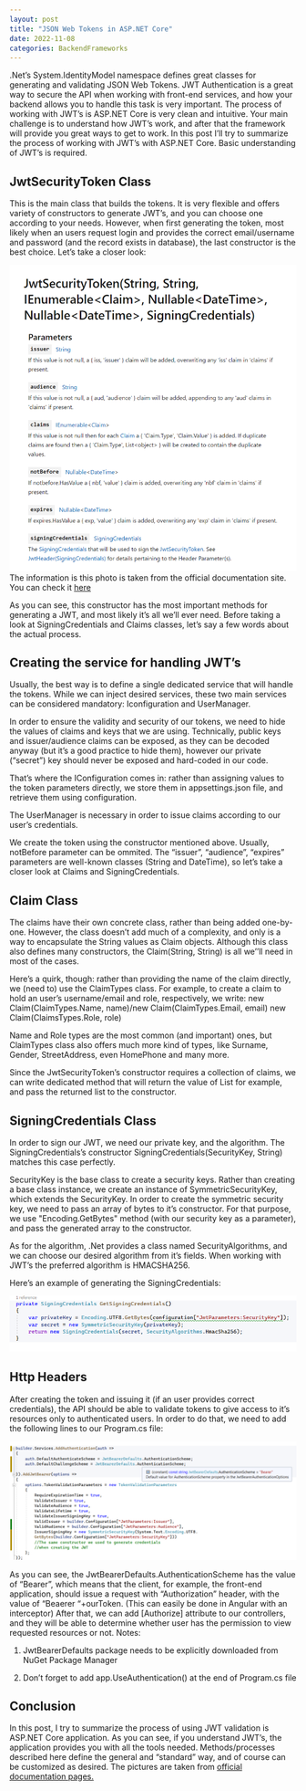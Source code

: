 ```yaml
---
layout: post
title: "JSON Web Tokens in ASP.NET Core"
date: 2022-11-08
categories: BackendFrameworks
---
```



.Net’s System.IdentityModel namespace defines great classes for generating and validating JSON Web Tokens. JWT Authentication is a great way to secure the API when working with front-end services, and how your backend allows you to handle this task is very important.
The process of working with JWT’s is ASP.NET Core is very clean and intuitive. Your main challenge is to understand how JWT’s work, and after that the framework will provide you great ways to get to work. In this post I’ll try to summarize the process of working with JWT’s with ASP.NET Core. Basic understanding of JWT’s is required. 

## JwtSecurityToken Class
This is the main class that builds the tokens. It is very flexible and offers variety of constructors to generate JWT’s, and you can choose one according to your needs. However, when first generating the token, most likely when an users request login and provides the correct email/username and password (and the record exists in database), the last constructor is the best choice. Let’s take a closer look:

![JwtSecurityTokenConstructor](/assets/JWTSTConsturctors.png)
The information is this photo is taken from the official documentation site. You can check it <a href="https://learn.microsoft.com/en-us/dotnet/api/system.identitymodel.tokens.jwt.jwtsecuritytoken.-ctor?view=azure-dotnet#system-identitymodel-tokens-jwt-jwtsecuritytoken-ctor(system-string-system-string-system-collections-generic-ienumerable((system-security-claims-claim))-system-nullable((system-datetime))-system-nullable((system-datetime))-microsoft-identitymodel-tokens-signingcredentials)"> here </a>

As you can see, this constructor has the most important methods for generating a JWT, and most likely it’s all we’ll ever need. 
Before taking a look at SigningCredentials and Claims classes, let’s say a few words about the actual process.

## Creating the service for handling JWT’s
Usually, the best way is to define a single dedicated service that will handle the tokens. While we can inject desired services, these two main services can be considered mandatory: Iconfiguration and UserManager. 

In order to ensure the validity and security of our tokens, we need to hide the values of claims and keys that we are using. Technically, public keys and issuer/audience claims can be exposed, as they can be decoded anyway (but it’s a good practice to hide them), however our private (“secret”) key should never be exposed and hard-coded in our code.

That’s where the IConfiguration comes in: rather than assigning values to the token parameters directly, we store them in appsettings.json file, and retrieve them using configuration.

The UserManager is necessary in order to issue claims according to our user’s credentials.

We create the token using the constructor mentioned above. Usually, notBefore parameter can be ommited. The “issuer”, “audience”, “expires” parameters are well-known classes (String and DateTime), so let’s take a closer look at Claims and SigningCredentials.

## Claim Class
The claims have their own concrete class, rather than being added one-by-one. However, the class doesn’t add much of a complexity, and only is a way to encapsulate the String values as Claim objects. Although this class also defines many constructors, the Claim(String, String) is all we’’ll need in most of the cases.

Here’s a quirk, though: rather than providing the name of the claim directly, we (need to) use the ClaimTypes class. For example, to create a claim to hold an user’s username/email and role, respectively, we write:
    new Claim(ClaimTypes.Name, name)/new Claim(ClaimTypes.Email, email)
    new Claim(ClaimsTypes.Role, role)

Name and Role types are the most common (and important) ones, but ClaimTypes class also offers much more kind of types, like Surname, Gender, StreetAddress, even HomePhone and many more.

Since the JwtSecurityToken’s constructor requires a collection of claims, we can write dedicated method that will return the value of List<Claim> for example, and pass the returned list to the constructor.

## SigningCredentials Class

In order to sign our JWT, we need our private key, and the algorithm. The SigningCredentials’s constructor
    SigningCredentials(SecurityKey, String)
matches this case perfectly.

SecurityKey is the base class to create a security keys. Rather than creating a base class instance, we create an instance of SymmetricSecurityKey, which extends the SecurityKey.
In order to create the symmetric security key, we need to pass an array of bytes to it’s constructor. For that purpose, we use "Encoding.GetBytes" method (with our security key as a parameter), and pass the generated array to the constructor. 

As for the algorithm, .Net provides a class named SecurityAlgorithms, and we can choose our desired algorithm from it’s fields. When working with JWT’s the preferred algorithm is HMACSHA256.

Here’s an example of generating the SigningCredentials:
 
![SigningCredentials](/assets/SigningCredentials.png)

## Http Headers

  After creating the token and issuing it (if an user provides correct credentials), the API should be able to validate tokens to give access to it’s resources only to authenticated users. In order to do that, we need to add the following lines to our Program.cs file: 
    
![AuthServiceProgramCS](/assets/AuthService.png)

   
As you can see, the JwtBearerDefaults.AuthenticationScheme has the value of “Bearer”, which means that the client, for example, the front-end application, should issue a request with  “Authorization” header, with the value of “Beaerer “+ourToken. (This can easily be done in Angular with an interceptor) After that, we can add [Authorize] attribute to our controllers, and they will be able to determine whether user has the permission to view requested resources or not.
Notes:
  
1)	JwtBearerDefaults package needs to be explicitly downloaded from NuGet Package Manager

2)	Don’t forget to add app.UseAuthentication() at the end of Program.cs file

## Conclusion
In this post, I try to summarize the process of using JWT validation is ASP.NET Core application. As you can see, if you understand JWT’s, the application provides you with all the tools needed. Methods/processes described here define the general and “standard” way, and of course can be customized as desired. 
The pictures are taken from <a href="https://learn.microsoft.com/en-us/docs/"> official documentation pages. </a>

